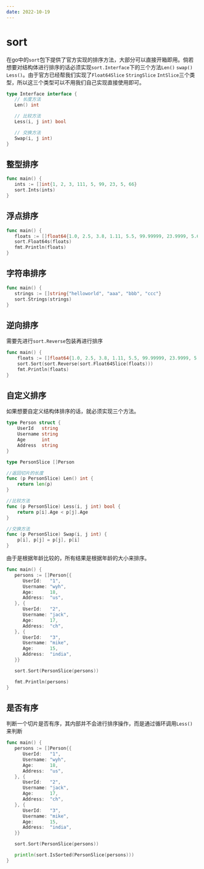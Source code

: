 ```yaml
---
date: 2022-10-19
---
```

# sort

在go中的`sort`包下提供了官方实现的排序方法，大部分可以直接开箱即用。倘若想要对结构体进行排序的话必须实现`sort.Interface`下的三个方法`Len()` `swap()` `Less()`。由于官方已经帮我们实现了`Float64Slice` `StringSlice` `IntSlice`三个类型，所以这三个类型可以不用我们自己实现直接使用即可。

```go
type Interface interface {
   // 长度方法
   Len() int

   // 比较方法
   Less(i, j int) bool

   // 交换方法
   Swap(i, j int)
}
```



## 整型排序

```go
func main() {
   ints := []int{1, 2, 3, 111, 5, 99, 23, 5, 66}
   sort.Ints(ints)
}
```



## 浮点排序

```go
func main() {
   floats := []float64{1.0, 2.5, 3.8, 1.11, 5.5, 99.99999, 23.9999, 5.66, 66}
   sort.Float64s(floats)
   fmt.Println(floats)
}
```



## 字符串排序

```go
func main() {
   strings := []string{"helloworld", "aaa", "bbb", "ccc"}
   sort.Strings(strings)
}
```



## 逆向排序

需要先进行`sort.Reverse`包装再进行排序

```go
func main() {
	floats := []float64{1.0, 2.5, 3.8, 1.11, 5.5, 99.99999, 23.9999, 5.66, 66}
	sort.Sort(sort.Reverse(sort.Float64Slice(floats)))
	fmt.Println(floats)
}
```



## 自定义排序

如果想要自定义结构体排序的话，就必须实现三个方法。

```go
type Person struct {
	UserId   string 
	Username string 
	Age      int    
	Address  string 
}

type PersonSlice []Person

//返回切片的长度
func (p PersonSlice) Len() int {
	return len(p)
}

//比较方法
func (p PersonSlice) Less(i, j int) bool {
	return p[i].Age < p[j].Age
}

//交换方法
func (p PersonSlice) Swap(i, j int) {
	p[i], p[j] = p[j], p[i]
}
```

由于是根据年龄比较的，所有结果是根据年龄的大小来排序。

```go
func main() {
   persons := []Person{{
      UserId:   "1",
      Username: "wyh",
      Age:      18,
      Address:  "us",
   }, {
      UserId:   "2",
      Username: "jack",
      Age:      17,
      Address:  "ch",
   }, {
      UserId:   "3",
      Username: "mike",
      Age:      15,
      Address:  "india",
   }}

   sort.Sort(PersonSlice(persons))

   fmt.Println(persons)
}
```



## 是否有序

判断一个切片是否有序，其内部并不会进行排序操作，而是通过循环调用`Less()`来判断

```go
func main() {
   persons := []Person{{
      UserId:   "1",
      Username: "wyh",
      Age:      18,
      Address:  "us",
   }, {
      UserId:   "2",
      Username: "jack",
      Age:      17,
      Address:  "ch",
   }, {
      UserId:   "3",
      Username: "mike",
      Age:      15,
      Address:  "india",
   }}

   sort.Sort(PersonSlice(persons))

   println(sort.IsSorted(PersonSlice(persons)))
}
```


